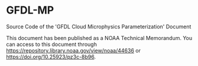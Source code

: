 # GFDL-MP
Source Code of the 'GFDL Cloud Microphysics Parameterization' Document

This document has been published as a NOAA Technical Memorandum. You can access to this document through https://repository.library.noaa.gov/view/noaa/44636 or https://doi.org/10.25923/pz3c-8b96.
